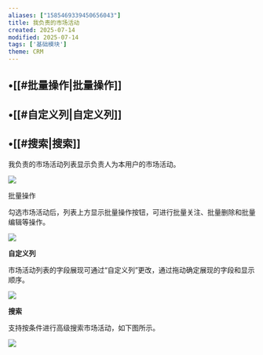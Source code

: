 ```yaml
---
aliases: ["1585469339450656043"]
title: 我负责的市场活动
created: 2025-07-14
modified: 2025-07-14
tags: ['基础模块']
theme: CRM
---
```


## •[[#批量操作|批量操作]]

## •[[#自定义列|自定义列]]

## •[[#搜索|搜索]]

我负责的市场活动列表显示负责人为本用户的市场活动。

![](88c8f2c6d6c7e499e1a56eead74723ef.jpg)

批量操作

勾选市场活动后，列表上方显示批量操作按钮，可进行批量关注、批量删除和批量编辑等操作。

![](4137b108309a97bba871d6d452e4b0e2.jpg)

**自定义列**

市场活动列表的字段展现可通过“自定义列”更改，通过拖动确定展现的字段和显示顺序。

![](c7c0379f87e79aacd38b17bb01c3ddc3.jpg)

**搜索**

支持按条件进行高级搜索市场活动，如下图所示。

![](7fd638b39ec85847e85b31f98924fed8.jpg)